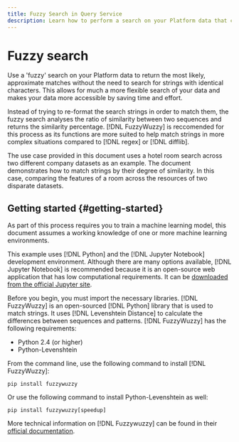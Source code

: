 ```yaml
---
title: Fuzzy Search in Query Service
description: Learn how to perform a search on your Platform data that combines results from multiple datasets by approximately matching a string of your choice.
---
```

# Fuzzy search

Use a 'fuzzy' search on your Platform data to return the most likely, approximate matches without the need to search for strings with identical characters. This allows for much a more flexible search of your data and makes your data more accessible by saving time and effort.

Instead of trying to re-format the search strings in order to match them, the fuzzy search analyses the ratio of similarity between two sequences and returns the similarity percentage. [!DNL FuzzyWuzzy] is reccomended for this process as its functions are more suited to help match strings in more complex situations compared to [!DNL regex] or [!DNL difflib].

The use case provided in this document uses a hotel room search across two different company datasets as an example. The document demonstrates how to match strings by their degree of similarity. In this case, comparing the features of a room across the resources of two disparate datasets.

## Getting started {#getting-started}

As part of this process requires you to train a machine learning model, this document assumes a working knowledge of one or more machine learning environments.

This example uses [!DNL Python] and the [!DNL Jupyter Notebook] development environment. Although there are many options available, [!DNL Jupyter Notebook] is recommended because it is an open-source web application that has low computational requirements. It can be [downloaded from the official Jupyter site](https://jupyter.org/). 

Before you begin, you must import the necessary libraries. [!DNL FuzzyWuzzy] is an open-sourced [!DNL Python] library that is used to match strings. It uses [!DNL Levenshtein Distance] to calculate the differences between sequences and patterns. [!DNL FuzzyWuzzy] has the following requirements:

- Python 2.4 (or higher)
- Python-Levenshtein

From the command line, use the following command to install [!DNL FuzzyWuzzy]:

```console
pip install fuzzywuzzy
```

Or use the following command to install Python-Levenshtein as well:

```console
pip install fuzzywuzzy[speedup]
```

More technical information on [!DNL Fuzzywuzzy] can be found in their [official documentation](https://pypi.org/project/fuzzywuzzy/).


